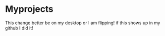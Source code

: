 # Myprojects
This change better be on my desktop or I am flipping!
if this shows up in my github I did it!